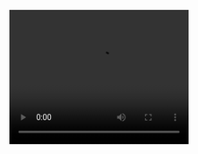 [<video src="./demo.mp4" width="320" height="240" controls></video>](https://github.com/user-attachments/assets/a3d6bc11-31e7-454c-9ed2-360e100b3ba6)
